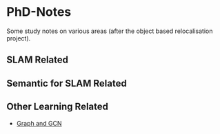 # PhD-Notes
Some study notes on various areas (after the object based relocalisation project).

## SLAM Related

## Semantic for SLAM Related

## Other Learning Related
* [Graph and GCN](./GCN/README.md)
